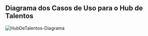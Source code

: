 <h2>Diagrama dos Casos de Uso para o Hub de Talentos</h2>

![HubDeTalentos-Diagrama](https://github.com/matheus-fialho/Hub-de-Talentos/assets/16945433/b73486a2-7014-49b4-b3e5-d252b44cf21a)
